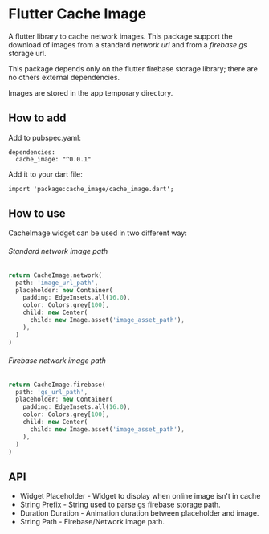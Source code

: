 
# Flutter Cache Image

A flutter library to cache network images. This package support the download of images from a standard *network url* and from a *firebase gs* storage url. 

This package depends only on the flutter firebase storage library; there are no others external dependencies. 

Images are stored in the app temporary directory.

## How to add

Add to pubspec.yaml:

```
dependencies:
  cache_image: "^0.0.1"

```
Add it to your dart file:
```
import 'package:cache_image/cache_image.dart';
```

## How to use

CacheImage widget can be used in two different way: 

###### Standard network image path

``` dart
return CacheImage.network(
  path: 'image_url_path',
  placeholder: new Container(
    padding: EdgeInsets.all(16.0),
    color: Colors.grey[100],
    child: new Center(
      child: new Image.asset('image_asset_path'),
    ),
  )
)
 ```
 
###### Firebase network image path

``` dart
return CacheImage.firebase(
  path: 'gs_url_path',
  placeholder: new Container(
    padding: EdgeInsets.all(16.0),
    color: Colors.grey[100],
    child: new Center(
      child: new Image.asset('image_asset_path'),
    ),
  )
)
 ```
 
## API

- Widget Placeholder - Widget to display when online image isn't in cache
- String Prefix - String used to parse gs firebase storage path.
- Duration Duration - Animation duration between placeholder and image.
- String Path - Firebase/Network image path.
